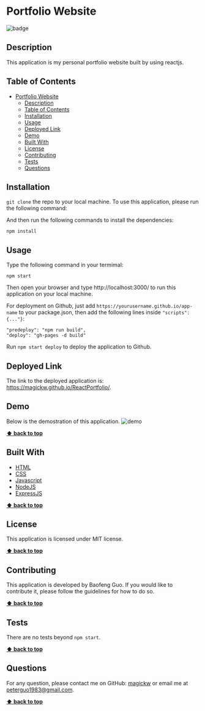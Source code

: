# Portfolio Website

![badge](https://img.shields.io/badge/license-MIT-blue.svg)


## Description
This application is my personal portfolio website built by using reactjs.

## Table of Contents
- [Portfolio Website](#portfolio-website)
  - [Description](#description)
  - [Table of Contents](#table-of-contents)
  - [Installation](#installation)
  - [Usage](#usage)
  - [Deployed Link](#deployed-link)
  - [Demo](#demo)
  - [Built With](#built-with)
  - [License](#license)
  - [Contributing](#contributing)
  - [Tests](#tests)
  - [Questions](#questions)

## Installation
`git clone` the repo to your local machine. To use this application, please run the following command:

And then run the following commands to install the dependencies: 

`npm install`


## Usage
Type the following command in your termimal:

`npm start`

Then open your browser and type http://localhost:3000/ to run this application on your local machine.

For deployment on Github, just add `https://yourusername.github.io/app-name` to your package.json, then add the following lines inside `"scripts": {..."}`:

    "predeploy": "npm run build",
    "deploy": "gh-pages -d build"

Run `npm start deploy` to deploy the application to Github.  


## Deployed Link
The link to the deployed application is: https://magickw.github.io/ReactPortfolio/.

## Demo
Below is the demostration of this application.
<img src="public/images/portfolio.gif" alt="demo" />


**[⬆ back to top](#table-of-contents)**

## Built With

* [HTML](https://developer.mozilla.org/en-US/docs/Web/HTML)
* [CSS](https://developer.mozilla.org/en-US/docs/Web/CSS)
* [Javascript](https://developer.mozilla.org/en-US/docs/Web/Javascript)
* [NodeJS](https://nodejs.org/en/)
* [ExpressJS](https://expressjs.com/)
  
**[⬆ back to top](#table-of-contents)**

## License
This application is licensed under MIT license. 

**[⬆ back to top](#table-of-contents)**

## Contributing
This application is developed by Baofeng Guo. If you would like to contribute it, please follow the guidelines for how to do so.

**[⬆ back to top](#table-of-contents)**

## Tests
There are no tests beyond `npm start`.

**[⬆ back to top](#table-of-contents)**

## Questions
For any question, please contact me on GitHub: [magickw](https://github.com/magickw) or email me at peterguo1983@gmail.com.

**[⬆ back to top](#table-of-contents)**

